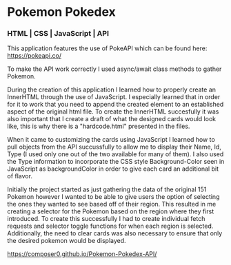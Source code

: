 # Pokemon Pokedex

### HTML | CSS | JavaScript | API

This application features the use of PokeAPI which can be found here: https://pokeapi.co/

To make the API work correctly I used async/await class methods to gather Pokemon. 

During the creation of this application I learned how to properly create an InnerHTML through the use of JavaScript. I especially learned that in order for it to work that you need to append the created element to an established aspect of the original html file. To create the InnerHTML succesfully it was also important that I create a draft of what the designed cards would look like, this is why there is a "hardcode.html" presented in the files.

When it came to customizing the cards using JavaScript I learned how to pull objects from the API succussfully to allow me to display their Name, Id, Type (I used only one out of the two available for many of them). I also used the Type information to incorporate the CSS style Background-Color seen in JavaScript as backgroundColor in order to give each card an additional bit of flavor.

Initially the project started as just gathering the data of the original 151 Pokemon however I wanted to be able to give users the option of selecting the ones they wanted to see based off of their region. This resulted in me creating a selector for the Pokemon based on the region where they first introduced. To create this successfully I had to create individual fetch requests and selector toggle functions for when each region is selected. Additionally, the need to clear cards was also necessary to ensure that only the desired pokemon would be displayed.


https://composer0.github.io/Pokemon-Pokedex-API/
